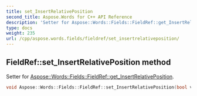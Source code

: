 ```yaml
---
title: set_InsertRelativePosition
second_title: Aspose.Words for C++ API Reference
description: 'Setter for Aspose::Words::Fields::FieldRef::get_InsertRelativePosition.'
type: docs
weight: 235
url: /cpp/aspose.words.fields/fieldref/set_insertrelativeposition/
---
```

## FieldRef::set_InsertRelativePosition method


Setter for [Aspose::Words::Fields::FieldRef::get_InsertRelativePosition](../get_insertrelativeposition/).

```cpp
void Aspose::Words::Fields::FieldRef::set_InsertRelativePosition(bool value)
```

